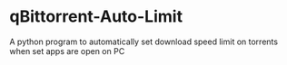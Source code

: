 # qBittorrent-Auto-Limit
A python program to automatically set download speed limit on torrents when set apps are open on PC
